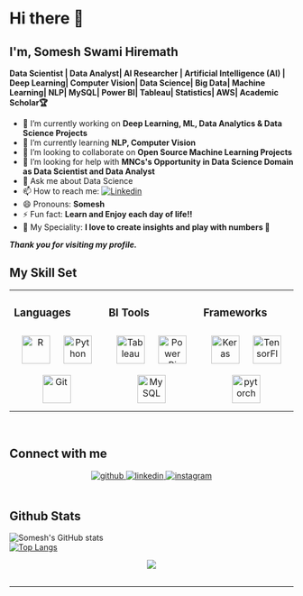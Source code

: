# Hi there 👋

## I'm, Somesh Swami Hiremath 
**Data Scientist | Data Analyst| AI Researcher | Artificial Intelligence (AI) | Deep Learning| Computer Vision| Data Science| Big
Data| Machine Learning| NLP| MySQL| Power BI| Tableau| Statistics| AWS| Academic Scholar🏆**

- 🔭 I’m currently working on **Deep Learning, ML, Data Analytics & Data Science Projects**
- 🌱 I’m currently learning **NLP, Computer Vision**
- 👯 I’m looking to collaborate on **Open Source Machine Learning Projects**
- 🤔 I’m looking for help with **MNCs's Opportunity in Data Science Domain as Data Scientist and Data Analyst**
- 💬 Ask me about Data Science
- 📫 How to reach me: <a href='(https://www.linkedin.com/in/somesh-swami-hiremath/)' target="_blank"><img alt='Linkedin' src='https://img.shields.io/badge/SOMESH-100000?style=plastic&logo=Linkedin&logoColor=4DA9E7&labelColor=black&color=black'/></a>
- 😄 Pronouns: **Somesh**
- ⚡ Fun fact: **Learn and Enjoy each day of life!!**
- 🎯 My Speciality: **I love to create insights and play with numbers 🔢**


***Thank you for visiting my profile.***
<br/>  


## My Skill Set  
<table><tr><td valign="top" width="33%">



### Languages  
<div align="center">  
<a href="https://www.r-project.org/" target="_blank"><img style="margin: 10px" src="https://profilinator.rishav.dev/skills-assets/r.svg" alt="R" height="50" /></a>  
<a href="https://www.python.org/" target="_blank"><img style="margin: 10px" src="https://profilinator.rishav.dev/skills-assets/python-original.svg" alt="Python" height="50" /></a>  
<a href="https://github.com/" target="_blank"><img style="margin: 10px" src="https://profilinator.rishav.dev/skills-assets/git-scm-icon.svg" alt="Git" height="50" /></a>  
</div>

</td><td valign="top" width="33%">



### BI Tools  
<div align="center">  
<a href="https://www.tableau.com/" target="_blank"><img style="margin: 10px" src="https://profilinator.rishav.dev/skills-assets/tableau.svg" alt="Tableau" height="50" /></a>  
<a href="https://powerbi.microsoft.com/en-us/" target="_blank"><img style="margin: 10px" src="https://profilinator.rishav.dev/skills-assets/powerbi.png" alt="Power Bi" height="50" /></a>  
<a href="https://www.mysql.com/" target="_blank"><img style="margin: 10px" src="https://profilinator.rishav.dev/skills-assets/mysql-original-wordmark.svg" alt="MySQL" height="50" /></a>  
</div>

</td><td valign="top" width="33%">



### Frameworks  
<div align="center">  
<a href="https://keras.io/" target="_blank"><img style="margin: 10px" src="https://profilinator.rishav.dev/skills-assets/keras.png" alt="Keras" height="50" /></a>  
<a href="https://www.tensorflow.org/" target="_blank"><img style="margin: 10px" src="https://profilinator.rishav.dev/skills-assets/tensorflow-icon.svg" alt="TensorFlow" height="50" /></a>  
<a href="https://pytorch.org/" target="_blank"><img style="margin: 10px" src="https://profilinator.rishav.dev/skills-assets/pytorch-icon.svg" alt="pytorch" height="50" /></a>  
</div>

</td></tr></table>  

<br/>  


## Connect with me  
<div align="center">
<a href="https://github.com/somesh041" target="_blank">
<img src=https://img.shields.io/badge/github-%2324292e.svg?&style=for-the-badge&logo=github&logoColor=white alt=github style="margin-bottom: 5px;" />
</a>
<a href="https://linkedin.com/in/somesh041" target="_blank">
<img src=https://img.shields.io/badge/linkedin-%231E77B5.svg?&style=for-the-badge&logo=linkedin&logoColor=white alt=linkedin style="margin-bottom: 5px;" />
</a>
<a href="https://instagram.com/sss_hiremath.5519" target="_blank">
<img src=https://img.shields.io/badge/instagram-%23000000.svg?&style=for-the-badge&logo=instagram&logoColor=white alt=instagram style="margin-bottom: 5px;" />
</a>  
</div>  
  

<br/>  


## Github Stats  
![Somesh's GitHub stats](https://github-readme-stats.vercel.app/api?username=somesh041&show_icons=true&theme=radical)
<br/> 
[![Top Langs](https://github-readme-stats.vercel.app/api/top-langs/?username=somesh041&layout=compact&langs_count=20&theme=highcontrast)](https://github.com/somesh041)

<div align="center">
<img src="https://komarev.com/ghpvc/?username=somesh041&&style=flat-square" align="center" />
</div>  

<br />

----
